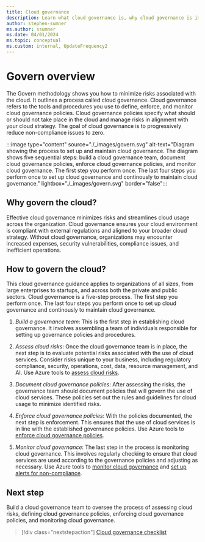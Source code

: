 ```yaml
---
title: Cloud governance
description: Learn what cloud governance is, why cloud governance is important, and how to establish governance in the cloud.
author: stephen-sumner
ms.author: ssumner
ms.date: 04/01/2024
ms.topic: conceptual
ms.custom: internal, UpdateFrequency2
---
```


# Govern overview

The Govern methodology shows you how to minimize risks associated with the cloud. It outlines a process called cloud governance. Cloud governance refers to the tools and procedures you use to define, enforce, and monitor cloud governance policies. Cloud governance policies specify what should or should not take place in the cloud and manage risks in alignment with your cloud strategy. The goal of cloud governance is to progressively reduce non-compliance issues to zero.

:::image type="content" source="./_images/govern.svg" alt-text="Diagram showing the process to set up and maintain cloud governance. The diagram shows five sequential steps: build a cloud governance team, document cloud governance policies, enforce cloud governance policies, and monitor cloud governance. The first step you perform once. The last four steps you perform once to set up cloud governance and continously to maintain cloud governance." lightbox="./_images/govern.svg" border="false":::

## Why govern the cloud?

Effective cloud governance minimizes risks and streamlines cloud usage across the organization. Cloud governance ensures your cloud environment is compliant with external regulations and aligned to your broader cloud strategy. Without cloud governance, organizations may encounter increased expenses, security vulnerabilities, compliance issues, and inefficient operations.

## How to govern the cloud?

This cloud governance guidance applies to organizations of all sizes, from large enterprises to startups, and across both the private and public sectors. Cloud governance is a five-step process. The first step you perform once. The last four steps you perform once to set up cloud governance and continously to maintain cloud governance.

1. *Build a governance team*: This is the first step in establishing cloud governance. It involves assembling a team of individuals responsible for setting up governance policies and procedures.

2. *Assess cloud risks*: Once the cloud governance team is in place, the next step is to evaluate potential risks associated with the use of cloud services. Consider risks unique to your business, including regulatory compliance, security, operations, cost, data, resource management, and AI. Use Azure tools to [assess cloud risks](./assess-cloud-risks.md#azure-facilitation-identifying-cloud-risks).

3. *Document cloud governance policies*: After assessing the risks, the governance team should document policies that will govern the use of cloud services. These policies set out the rules and guidelines for cloud usage to minimize identified risks.

4. *Enforce cloud governance policies*: With the policies documented, the next step is enforcement. This ensures that the use of cloud services is in line with the established governance policies. Use Azure tools to [enforce cloud governance policies](./enforce-cloud-governance-policies.md#azure-facilitation-enforcing-cloud-governance-policies-automatically).

5. *Monitor cloud governance*: The last step in the process is monitoring cloud governance. This involves regularly checking to ensure that cloud services are used according to the governance policies and adjusting as necessary. Use Azure tools to [monitor cloud governance](./monitor-cloud-governance.md#azure-facilitation-configuring-cloud-governance-monitoring) and [set up alerts for non-compliance](./monitor-cloud-governance.md#azure-facilitation-configuring-cloud-governance-alerts).

## Next step

Build a cloud governance team to oversee the process of assessing cloud risks, defining cloud governance policies, enforcing cloud governance policies, and monitoring cloud governance.

> [!div class="nextstepaction"]
> [Cloud governance checklist](cloud-governance-checklist.md)
